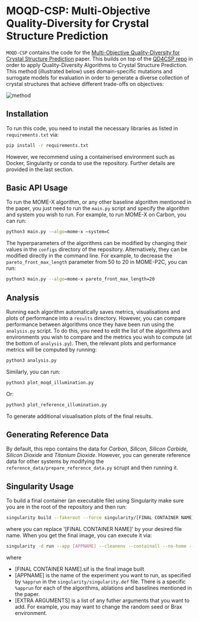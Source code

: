 # MOQD-CSP: Multi-Objective Quality-Diversity for Crystal Structure Prediction

`MOQD-CSP` contains the code for the [Multi-Objective Quality-Diversity for Crystal Structure Prediction]() paper. This builds on top of the [QD4CSP repo]() in order to apply Quality-Diversity Algorithms to Crystal Structure Prediction. This method (illustrated below) uses domain-specific mutations and surrogate models for evaluation in order to generate a diverse collection of crystal structures that achieve different trade-offs on objectives:

![method](https://github.com/adaptive-intelligent-robotics/MOQD-CSP/assets/49594227/52c63b87-9525-451d-8d41-689d79006dda)


## Installation

To run this code, you need to install the necessary libraries as listed in `requirements.txt` via:

```bash
pip install -r requirements.txt
```

However, we recommend using a containerised environment such as Docker, Singularity or conda to use the repository. Further details are provided in the last section. 

## Basic API Usage

To run the MOME-X algorithm, or any other baseline algorithm mentioned in the paper, you just need to run the `main.py` script and specify the algorithm and system you wish to run. For example, to run MOME-X on Carbon, you can run:

```bash
python3 main.py -—algo=mome-x –system=C
```

The hyperparameters of the algorithms can be modified by changing their values in the `configs` directory of the repository. Alternatively, they can be modified directly in the command line. For example, to decrease the `pareto_front_max_length` parameter from 50 to 20 in MOME-P2C, you can run:

```bash
python3 main.py --algo=mome-x pareto_front_max_length=20
```


## Analysis 

Running each algorithm automatically saves metrics, visualisations and plots of performance into a `results` directory. However, you can compare performance between algorithms once they have been run using the `analysis.py` script. To do this, you need to edit the list of the algorithms and environments you wish to compare and the metrics you wish to compute (at the bottom of `analysis.py`). Then, the relevant plots and performance metrics will be computed by running:

```bash
python3 analysis.py
```

Similarly, you can run:

```bash
python3 plot_moqd_illumination.py
```

Or:
```bash
python3 plot_reference_illumination.py
```

To generate additional visualisation plots of the final results.


## Generating Reference Data
By default, this repo contains the data for *Carbon, Silicon, Silicon Carbide, Silicon Dioxide* and *Titanium Dioxide*. However, you can generate reference data for other systems by modifying the `reference_data/prepare_reference_data.py` scrupt and then running it.


## Singularity Usage

To build a final container (an executable file) using Singularity make sure you are in the root of the repository and then run:

```bash
singularity build --fakeroot --force singularity/[FINAL CONTAINER NAME].sif singularity/singularity.def
```

where you can replace '[FINAL CONTAINER NAME]' by your desired file name. When you get the final image, you can execute it via:

```bash
singularity -d run --app [APPNAME] --cleanenv --containall --no-home --nv [FINAL CONTAINER NAME].sif [EXTRA ARGUMENTS]
```

where 
- [FINAL CONTAINER NAME].sif is the final image built
- [APPNAME] is the name of the experiment you want to run, as specified by `%apprun` in the `singularity/singularity.def` file. There is a specific `%apprun` for each of the algorithms, ablations and baselines mentioned in the paper.
- [EXTRA ARGUMENTS] is a list of any futher arguments that you want to add. For example, you may want to change the random seed or Brax environment.
